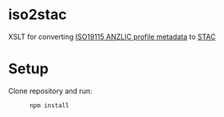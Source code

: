 # iso2stac
XSLT for converting [ISO19115 ANZLIC profile metadata](https://www.linz.govt.nz/about-linz/what-were-doing/projects/previous-projects/anzlic-metadata-profile) to [STAC](https://stacspec.org/)

# Setup

Clone repository and run:
```bash
      npm install
```
